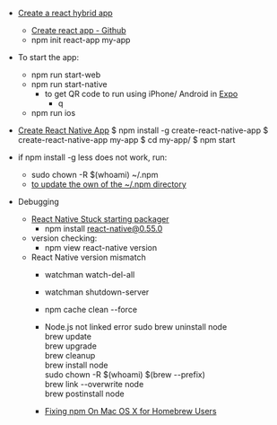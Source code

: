 * [Create a react hybrid app](https://medium.com/@yannickdot/write-once-run-anywhere-with-create-react-native-app-and-react-native-web-ad40db63eed0)
    * [Create react app - Github](https://github.com/facebook/create-react-app)
    * npm init react-app my-app
* To start the app:
    * npm run start-web
    * npm run start-native
        * to get QR code to run using iPhone/ Android in [Expo](https://expo.io/)
            * q
    * npm run ios
* [Create React Native App](https://facebook.github.io/react-native/blog/2017/03/13/introducing-create-react-native-app)
$ npm install -g create-react-native-app
$ create-react-native-app my-app
$ cd my-app/
$ npm start

* if npm install -g less does not work, run:
    * sudo chown -R $(whoami) ~/.npm
    * [to update the own of the ~/.npm directory](https://stackoverflow.com/questions/33725639/npm-install-g-less-does-not-work)


* Debugging
    * [React Native Stuck starting packager](https://stackoverflow.com/questions/50724521/react-native-stuck-starting-packager)
        * npm install react-native@0.55.0
    * version checking:
        * npm view react-native version
    * React Native version mismatch
        * watchman watch-del-all
        * watchman shutdown-server
        * npm cache clean --force


        * Node.js not linked error
        sudo brew uninstall node  
        brew update  
        brew upgrade  
        brew cleanup  
        brew install node  
        sudo chown -R $(whoami) $(brew --prefix)  
        brew link --overwrite node  
        brew postinstall node  
        * [Fixing npm On Mac OS X for Homebrew Users](https://gist.github.com/DanHerbert/9520689)
